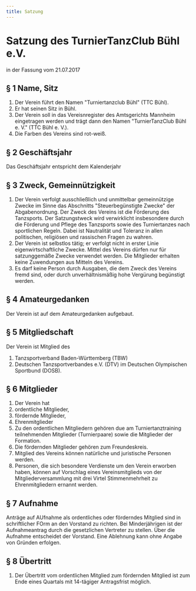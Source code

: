 ```yaml
---
title: Satzung
---
```

# Satzung des TurnierTanzClub Bühl e.V.
in der Fassung vom 21.07.2017

## § 1 Name, Sitz

1. Der Verein führt den Namen "Turniertanzclub Bühl" (TTC Bühl).
2. Er hat seinen Sitz in Bühl.
3. Der Verein soll in das Vereisnregister des Amtsgerichts Mannheim eingetragen werden und trägt dann den Namen "TurnierTanzClub Bühl e. V." (TTC Bühl e. V.).
4. Die Farben des Vereins sind rot-weiß.

## § 2 Geschäftsjahr

Das Geschäftsjahr entspricht dem Kalenderjahr

## § 3 Zweck, Gemeinnützigkeit

1. Der Verein verfolgt ausschließlich und unmittelbar gemeinnützige Zwecke im Sinne das Abschnitts "Steuerbegünstigte Zwecke" der Abgabenordnung. Der Zweck des Vereins ist die Förderung des Tanzsports. Der Satzungstweck wird verwirklicht insbesondere durch die Förderung und Pflege des Tanzsports sowie des Turniertanzes nach sportlichen Regeln. Dabei ist Nautralität und Toleranz in allen politischen, religiösen und rassischen Fragen zu wahren.
2. Der Verein ist selbstlos tätig; er verfolgt nicht in erster Linie eigenwirtschaftliche Zwecke. Mittel des Vereins dürfen nur für satzunggemäße Zwecke verwendet werden. Die Mitglieder erhalten keine Zuwendungen aus Mitteln des Vereins.
3. Es darf keine Person durch Ausgaben, die dem Zweck des Vereins fremd sind, oder durch unverhältnismäßig hohe Vergürung begünstigt werden.

## § 4 Amateurgedanken

Der Verein ist auf dem Amateurgedanken aufgebaut.

## § 5 Mitgliedschaft

Der Verein ist Mitglied des

1. Tanzsportverband Baden-Württemberg (TBW)
2. Deutschen Tanzsportverbandes e.V. (DTV) im Deutschen Olympischen Sportbund (DOSB).

## § 6 Mitglieder
1. Der Verein hat
  1. ordentliche Mitglieder,
  2. fördernde Mitglieder,
  3. Ehrenmitglieder
2. Zu den ordentlichen Mitgliedern gehören due am Turniertanztraining teilnehmenden Mitglieder (Turnierpaare) sowie die Mitglieder der Formation.
3. Die fördernden Mitglieder gehören zum Freundeskreis.
4. Mitglied des Vereins können natürliche und juristische Personen werden.
5. Personen, die sich besondere Verdienste um den Verein erworben haben, können auf Vorschlag eines Vereinsmitglieds von der Mitgliederversammlung mit drei Virtel Stimmenmehrheit zu Ehrenmitgliedern ernannt werden.

## § 7 Aufnahme

Anträge auf AUfnahme als ordentliches oder förderndes Mitglied sind in schriftlicher FOrm an den Vorstand zu richten. Bei Minderjährigen ist der Aufnahmeantrag durch die gesetzlichen Vertreter zu stellen. Über die Aufnahme entscheidet der Vorstand. Eine Ablehnung kann ohne Angabe von Gründen erfolgen.

## § 8 Übertritt

1. Der Übertritt vom ordentlichen Mitglied zum fördernden Mitglied ist zum Ende eines Quartals mit 14-tägiger Antragsfrist möglich.